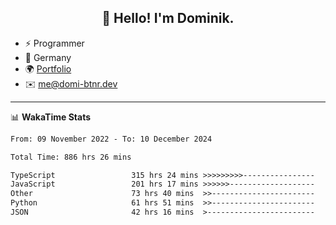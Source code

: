 <h2 align="center">👋 Hello! I'm Dominik.</h2>

- ⚡ Programmer
- 📍 Germany
- 🌍 [Portfolio](https://domi-btnr.dev)
- ✉️ [me@domi-btnr.dev](mailto://me@domi-btnr.dev)

---
📊 **WakaTime Stats**
<!--START_SECTION:waka-->

```txt
From: 09 November 2022 - To: 10 December 2024

Total Time: 886 hrs 26 mins

TypeScript                 315 hrs 24 mins >>>>>>>>>----------------   35.58 %
JavaScript                 201 hrs 17 mins >>>>>>-------------------   22.71 %
Other                      73 hrs 40 mins  >>-----------------------   08.31 %
Python                     61 hrs 51 mins  >>-----------------------   06.98 %
JSON                       42 hrs 16 mins  >------------------------   04.77 %
```

<!--END_SECTION:waka-->
